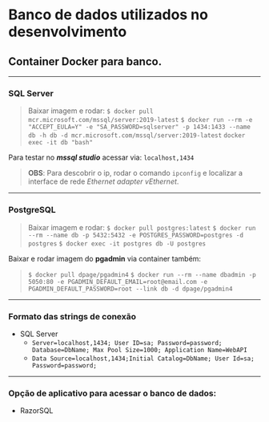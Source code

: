 # Banco de dados utilizados no desenvolvimento
## Container Docker para banco.
---
### SQL Server

> Baixar imagem e rodar:
`$ docker pull mcr.microsoft.com/mssql/server:2019-latest`
`$ docker run --rm -e "ACCEPT_EULA=Y" -e "SA_PASSWORD=sqlserver" -p 1434:1433 --name db -h db -d mcr.microsoft.com/mssql/server:2019-latest`
`docker exec -it db "bash"`

Para testar no ***mssql studio*** acessar via: `localhost,1434`
> **OBS**: Para descobrir o ip, rodar o comando `ipconfig` e localizar a interface de rede _Ethernet adapter vEthernet_.
---
### PostgreSQL
> Baixar imagem e rodar:
`$ docker pull postgres:latest`
`$ docker run --rm --name db -p 5432:5432 -e POSTGRES_PASSWORD=postgres -d postgres`
`$ docker exec -it postgres db -U postgres`

Baixar e rodar imagem do __pgadmin__ via container também:
> `$ docker pull dpage/pgadmin4`
`$ docker run --rm --name dbadmin -p 5050:80 -e PGADMIN_DEFAULT_EMAIL=root@email.com -e PGADMIN_DEFAULT_PASSWORD=root --link db -d dpage/pgadmin4`
---
### Formato das strings de conexão
- SQL Server
  - `Server=localhost,1434; User ID=sa; Password=password; Database=DbName; Max Pool Size=1000; Application Name=WebAPI`
  - `Data Source=localhost,1434;Initial Catalog=DbName; User Id=sa; Password=password;`
---
### Opção de aplicativo para acessar o banco de dados:
* RazorSQL